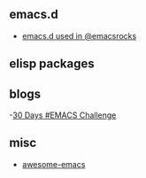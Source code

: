 
## emacs.d
- [emacs.d used in @emacsrocks](https://github.com/magnars/.emacs.d)

## elisp packages

## blogs
-[30 Days #EMACS Challenge](http://www.omps.in/category/challenge/)

## misc
- [awesome-emacs](https://github.com/emacs-tw/awesome-emacs)